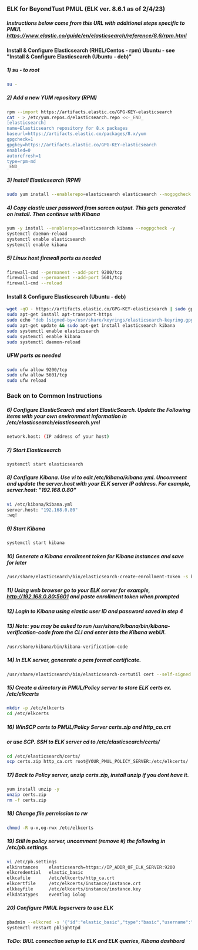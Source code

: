 ### ELK for BeyondTust PMUL (ELK ver. 8.6.1 as of 2/4/23)
##### Instructions below come from this URL with additional steps specific to PMUL https://www.elastic.co/guide/en/elasticsearch/reference/8.6/rpm.html
#### Install & Configure Elasticsearch (RHEL/Centos - rpm) Ubuntu - see "Install & Configure Elasticsearch (Ubuntu - deb)"

##### 1) su - to root
```sh
su -
```
##### 2) Add a new YUM repository (RPM)
```sh
rpm --import https://artifacts.elastic.co/GPG-KEY-elasticsearch
cat - > /etc/yum.repos.d/elasticsearch.repo <<-_END_
[elasticsearch]
name=Elasticsearch repository for 8.x packages
baseurl=https://artifacts.elastic.co/packages/8.x/yum
gpgcheck=1
gpgkey=https://artifacts.elastic.co/GPG-KEY-elasticsearch
enabled=0
autorefresh=1
type=rpm-md
_END_
```
##### 3) Install Elasticsearch (RPM)
```sh
sudo yum install --enablerepo=elasticsearch elasticsearch --nogpgcheck -y
```
##### 4) Copy elastic user password from screen output. This gets generated on install. Then continue with Kibana
```sh
yum -y install --enablerepo=elasticsearch kibana --nogpgcheck -y
systemctl daemon-reload
systemctl enable elasticsearch 
systemctl enable kibana
```
##### 5) Linux host firewall ports as needed
```sh
firewall-cmd --permanent --add-port 9200/tcp
firewall-cmd --permanent --add-port 5601/tcp
firewall-cmd --reload
```

#### Install & Configure Elasticsearch (Ubuntu - deb)
```sh
wget -qO - https://artifacts.elastic.co/GPG-KEY-elasticsearch | sudo gpg --dearmor -o /usr/share/keyrings/elasticsearch-keyring.gpg
sudo apt-get install apt-transport-https
sudo echo "deb [signed-by=/usr/share/keyrings/elasticsearch-keyring.gpg] https://artifacts.elastic.co/packages/8.x/apt stable main" | sudo tee /etc/apt/sources.list.d/elastic-8.x.list
sudo apt-get update && sudo apt-get install elasticsearch kibana
sudo systemctl enable elasticsearch
sudo systemctl enable kibana
sudo systemctl daemon-reload
```
##### UFW ports as needed
```sh
sudo ufw allow 9200/tcp
sudo ufw allow 5601/tcp
sudo ufw reload
```
### Back on to Common Instructions
##### 6) Configure ElasticSearch and start ElasticSearch. Update the Following items with your own environment information in /etc/elasticsearch/elasticsearch.yml
```sh
network.host: (IP address of your host)
```
##### 7) Start Elasticsearch
```sh
systemctl start elasticsearch
```
##### 8) Configure Kibana. Use vi to edit /etc/kibana/kibana.yml. Uncomment and update the server.host with your ELK server IP address.  For example, server.host: "192.168.0.80"
```sh
vi /etc/kibana/kibana.yml
server.host: "192.168.0.80"
:wq!
```
##### 9) Start Kibana
```sh
systemctl start kibana
```
##### 10) Generate a Kibana enrollment token for Kibana instances and save for later
```sh
/usr/share/elasticsearch/bin/elasticsearch-create-enrollment-token -s kibana
```
##### 11) Using web browser go to your ELK server for example, http://192.168.0.80:5601 and paste enrollment token when prompted
##### 12) Login to Kibana using elastic user ID and password saved in step 4
##### 13) Note: you may be asked to run /usr/share/kibana/bin/kibana-verification-code from the CLI and enter into the Kibana webUI.
```sh
/usr/share/kibana/bin/kibana-verification-code
```
##### 14) In ELK server, genenrate a pem format certificate.
```sh
/usr/share/elasticsearch/bin/elasticsearch-certutil cert --self-signed --pem --out /etc/elasticsearch/certs/certs.zip
```
##### 15) Create a directory in PMUL/Policy server to store ELK certs ex. /etc/elkcerts
```sh
mkdir -p /etc/elkcerts
cd /etc/elkcerts
``` 
##### 16) WinSCP certs to PMUL/Policy Server certs.zip and http_ca.crt
##### or use SCP.  SSH to ELK server cd to /etc/elasticsearch/certs/
```sh
cd /etc/elasticsearch/certs/
scp certs.zip http_ca.crt root@YOUR_PMUL_POLICY_SERVER:/etc/elkcerts/
```
##### 17) Back to Policy server, unzip certs.zip, install unzip if you dont have it.
```sh
yum install unzip -y
unzip certs.zip
rm -f certs.zip
```
##### 18) Change file permission to rw
```sh
chmod -R u-x,og-rwx /etc/elkcerts
```
##### 19) Still in policy server, uncomment (remove #) the following in /etc/pb.settings.
```sh
vi /etc/pb.settings
elkinstances    elasticsearch=https://IP_ADDR_OF_ELK_SERVER:9200
elkcredential   elastic_basic  
elkcafile       /etc/elkcerts/http_ca.crt
elkcertfile     /etc/elkcerts/instance/instance.crt
elkkeyfile      /etc/elkcerts/instance/instance.key
elkdatatypes    eventlog iolog
```
##### 20) Configure PMUL logservers to use ELK
```sh
pbadmin --elkcred -s '{"id":"elastic_basic","type":"basic","username":"elastic","password":"PASSWORD IN STEP 4"}'
systemctl restart pblighttpd
```
##### ToDo: BIUL connection setup to ELK and ELK queries, Kibana dashbord

